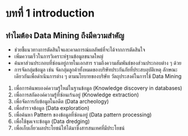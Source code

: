 # บทที่ 1 introduction

## ทำไมต้อง Data Mining ถึงมีความสำคัญ

- ช่วยชี้แนวทางการตัดสินใจและคาดการณ์ผลลัพธ์ที่จะได้จากการตัดสินใจ
- เพิ่มความเร็วในการวิเคราะห์ฐานข้อมูลขนาดใหญ่
- ค้นหาส่วนประกอบที่ซ่อนอยู่ภายในเอกสาร รวมถึงความสัมพันธ์ของส่วนประกอบต่าง ๆ ด้วย
- การจัดกลุ่มข้อมูล เช่น จัดกลุ่มลูกค้าทั้งหมดของบริษัทประกันภัยที่ประสบอุบัติเหตุ ลักษณะเดียวกันเพื่อดำเนินการต่าง ๆ ตามนโยบายของบริษัท
วัตถุประสงค์ในการใช้ Data Mining
1.  เพื่อการค้นพบองค์ความรู้ใหม่ในฐานข้อมูล (Knowledge discovery in databases)
2.  เพื่อการสกัดองค์ความรู้ที่ซ่อนเร้นอยู่ (Knowledge extraction)
3.  เพื่อจัดการกับข้อมูลในอดีต (Data archeology)
4.  เพื่อสำรวจข้อมูล (Data exploration)
5.  เพื่อค้นหา Pattern ของข้อมูลที่ซ่อนอยู่ (Data pattern processing)
6.  เพื่อใช้ขุดเจาะข้อมูล (Data dredging)
7.  เพื่อเก็บเกี่ยวผลประโยชน์ให้ได้มาซึ่งสารสนเทศที่มีประโยชน์
